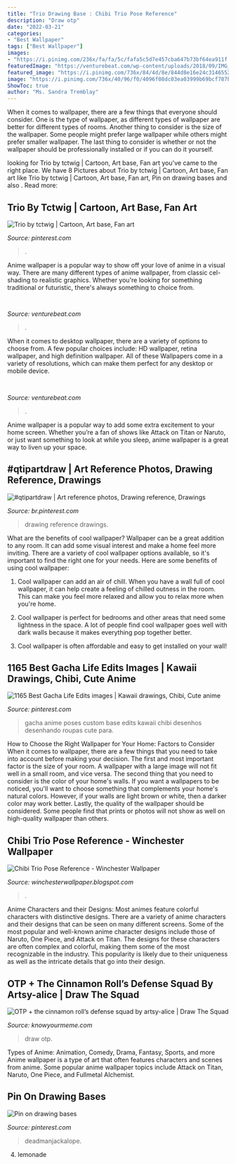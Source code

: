 ```yaml
---
title: "Trio Drawing Base : Chibi Trio Pose Reference"
description: "Draw otp"
date: "2022-03-21"
categories:
- "Best Wallpaper"
tags: ["Best Wallpaper"]
images:
- "https://i.pinimg.com/236x/fa/fa/5c/fafa5c5d7e457cba647b73bf64ea911f.jpg"
featuredImage: "https://venturebeat.com/wp-content/uploads/2018/09/IMG_20180903_103915.jpg?w=800"
featured_image: "https://i.pinimg.com/736x/84/4d/8e/844d8e16e24c3146552125f68b6e7197.jpg"
image: "https://i.pinimg.com/736x/40/96/f0/4096f08dc03ea03999b69bcf787b9d4a.jpg"
ShowToc: true
author: "Ms. Sandra Tremblay"
---
```



When it comes to wallpaper, there are a few things that everyone should consider. One is the type of wallpaper, as different types of wallpaper are better for different types of rooms. Another thing to consider is the size of the wallpaper. Some people might prefer large wallpaper while others might prefer smaller wallpaper. The last thing to consider is whether or not the wallpaper should be professionally installed or if you can do it yourself.

	

		
looking for Trio by tctwig | Cartoon, Art base, Fan art you've came to the right place. We have 8 Pictures about Trio by tctwig | Cartoon, Art base, Fan art like Trio by tctwig | Cartoon, Art base, Fan art, Pin on drawing bases and also . Read more:
		
    
## Trio By Tctwig | Cartoon, Art Base, Fan Art

<img loading=lazy src="https://i.pinimg.com/736x/40/96/f0/4096f08dc03ea03999b69bcf787b9d4a.jpg" onerror="this.onerror=null;this.src='https://tse3.mm.bing.net/th?id=OIP.lZfizmdGGocPsyhHLBbc1QHaO9&amp;pid=15.1';" alt="Trio by tctwig | Cartoon, Art base, Fan art">

_Source: pinterest.com_

>. 

	

Anime wallpaper is a popular way to show off your love of anime in a visual way. There are many different types of anime wallpaper, from classic cel-shading to realistic graphics. Whether you're looking for something traditional or futuristic, there's always something to choice from.

    
## 

<img loading=lazy src="https://venturebeat.com/wp-content/uploads/2018/09/IMG_20180903_100317.jpg?w=664" onerror="this.onerror=null;this.src='https://tse4.mm.bing.net/th?id=OIP.RDcB-YLVyI_c210PUJidMgHaGr&amp;pid=15.1';" alt="">

_Source: venturebeat.com_

>. 

	

When it comes to desktop wallpaper, there are a variety of options to choose from. A few popular choices include: HD wallpaper, retina wallpaper, and high definition wallpaper. All of these Wallpapers come in a variety of resolutions, which can make them perfect for any desktop or mobile device. 

    
## 

<img loading=lazy src="https://venturebeat.com/wp-content/uploads/2018/09/IMG_20180903_103915.jpg?w=800" onerror="this.onerror=null;this.src='https://tse4.mm.bing.net/th?id=OIP.HjLRAU18nTT15eYAKRHyLAHaFj&amp;pid=15.1';" alt="">

_Source: venturebeat.com_

>. 

	

Anime wallpaper is a popular way to add some extra excitement to your home screen. Whether you’re a fan of shows like Attack on Titan or Naruto, or just want something to look at while you sleep, anime wallpaper is a great way to liven up your space.

    
## #qtipartdraw | Art Reference Photos, Drawing Reference, Drawings

<img loading=lazy src="https://i.pinimg.com/736x/84/4d/8e/844d8e16e24c3146552125f68b6e7197.jpg" onerror="this.onerror=null;this.src='https://tse2.mm.bing.net/th?id=OIP.K9DC_vgFqAD8QIdRxxVVoQHaFL&amp;pid=15.1';" alt="#qtipartdraw | Art reference photos, Drawing reference, Drawings">

_Source: br.pinterest.com_

>drawing reference drawings. 

	

What are the benefits of cool wallpaper?
Wallpaper can be a great addition to any room. It can add some visual interest and make a home feel more inviting. There are a variety of cool wallpaper options available, so it's important to find the right one for your needs. Here are some benefits of using cool wallpaper: 
1. Cool wallpaper can add an air of chill. When you have a wall full of cool wallpaper, it can help create a feeling of chilled outness in the room. This can make you feel more relaxed and allow you to relax more when you're home. 

2. Cool wallpaper is perfect for bedrooms and other areas that need some lightness in the space. A lot of people find cool wallpaper goes well with dark walls because it makes everything pop together better. 

3. Cool wallpaper is often affordable and easy to get installed on your wall!

    
## 1165 Best Gacha Life Edits Images | Kawaii Drawings, Chibi, Cute Anime

<img loading=lazy src="https://i.pinimg.com/236x/fa/fa/5c/fafa5c5d7e457cba647b73bf64ea911f.jpg" onerror="this.onerror=null;this.src='https://tse4.mm.bing.net/th?id=OIP.hqg0lDUjUBh4v_J7OuR1wwAAAA&amp;pid=15.1';" alt="1165 Best Gacha Life Edits images | Kawaii drawings, Chibi, Cute anime">

_Source: pinterest.com_

>gacha anime poses custom base edits kawaii chibi desenhos desenhando roupas cute para. 

	

How to Choose the Right Wallpaper for Your Home: Factors to Consider
When it comes to wallpaper, there are a few things that you need to take into account before making your decision. The first and most important factor is the size of your room. A wallpaper with a large image will not fit well in a small room, and vice versa. 
The second thing that you need to consider is the color of your home's walls. If you want a wallpapers to be noticed, you'll want to choose something that complements your home's natural colors. However, if your walls are light brown or white, then a darker color may work better. 
Lastly, the quality of the wallpaper should be considered. Some people find that prints or photos will not show as well on high-quality wallpaper than others.

    
## Chibi Trio Pose Reference - Winchester Wallpaper

<img loading=lazy src="https://lh5.googleusercontent.com/proxy/Hr-Dpac0QhZe52mca1aHsF7YTY_Xap7DyPUCPFf_zPUKswvKM-bcVgCwz0oGcMVfuTLc6t7UhTv0x1o1v5gsyGf1tBSB8T_vI0j_n3HCzmbMocmXc2LEc9V_9x3hZ8DiY_O9JHhgHfiUUqpNmo4=w1200-h630-p-k-no-nu" onerror="this.onerror=null;this.src='https://tse3.mm.bing.net/th?id=OIP.rwbMvMe_oS8WzfiHxs2poQHaEq&amp;pid=15.1';" alt="Chibi Trio Pose Reference - Winchester Wallpaper">

_Source: winchesterwallpaper.blogspot.com_

>. 

	

Anime Characters and their Designs: Most animes feature colorful characters with distinctive designs.
There are a variety of anime characters and their designs that can be seen on many different screens. Some of the most popular and well-known anime character designs include those of Naruto, One Piece, and Attack on Titan. The designs for these characters are often complex and colorful, making them some of the most recognizable in the industry. This popularity is likely due to their uniqueness as well as the intricate details that go into their design.

    
## OTP + The Cinnamon Roll’s Defense Squad By Artsy-alice | Draw The Squad

<img loading=lazy src="http://i0.kym-cdn.com/photos/images/newsfeed/001/081/622/2f0.jpg" onerror="this.onerror=null;this.src='https://tse1.mm.bing.net/th?id=OIP.HcNSFbqQq8nkWv3ME6YICQHaFx&amp;pid=15.1';" alt="OTP + the cinnamon roll’s defense squad by artsy-alice | Draw The Squad">

_Source: knowyourmeme.com_

>draw otp. 

	

Types of Anime: Animation, Comedy, Drama, Fantasy, Sports, and more
Anime wallpaper is a type of art that often features characters and scenes from anime. Some popular anime wallpaper topics include Attack on Titan, Naruto, One Piece, and Fullmetal Alchemist.

    
## Pin On Drawing Bases

<img loading=lazy src="https://i.pinimg.com/originals/25/73/f0/2573f0ea8a9b0ab968a5607b0ce788d9.png" onerror="this.onerror=null;this.src='https://tse2.mm.bing.net/th?id=OIP.fXakaQ-MTsye1ZJBMr0irwHaF_&amp;pid=15.1';" alt="Pin on drawing bases">

_Source: pinterest.com_

>deadmanjackalope. 

	

4. lemonade 

